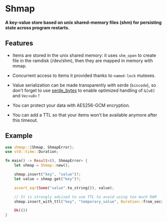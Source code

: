 # **Shmap**

**A key-value store based on unix shared-memory files (shm) for persisting state across program restarts.**

## Features

- Items are stored in the unix shared memory: it uses `shm_open` to create file in the ramdisk (/dev/shm), then they are mapped in memory with mmap.

- Concurrent access to items it provided thanks to `named-lock` mutexes.

- Value serialization can be made transparently with serde (`bincode`), so don't forget to use [serde_bytes](https://crates.io/crates/serde_bytes) to enable optimized handling of `&[u8]` and `Vec<u8>` !

- You can protect your data with AES256-GCM encryption.

- You can add a TTL so that your items won't be available anymore after this timeout.

## Example

```rust
use shmap::{Shmap, ShmapError};
use std::time::Duration;

fn main() -> Result<(), ShmapError> {
    let shmap = Shmap::new();

    shmap.insert("key", "value")?;
    let value = shmap.get("key")?;

    assert_eq!(Some("value".to_string()), value);

    // It is strongly advised to use TTL to avoid using too much RAM
    shmap.insert_with_ttl("key", "temporary_value", Duration::from_secs(60))?;

    Ok(())
}
```
